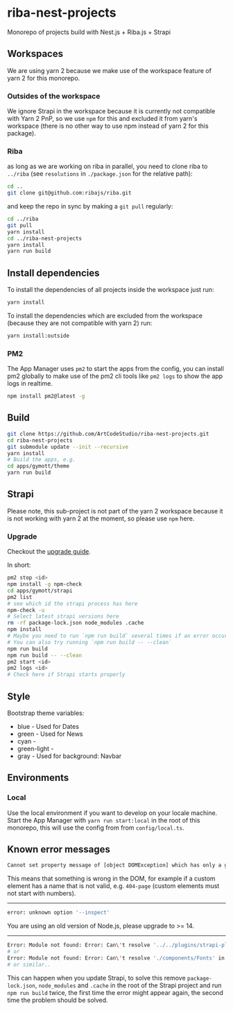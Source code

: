 # riba-nest-projects

Monorepo of projects build with Nest.js + Riba.js + Strapi

## Workspaces

We are using yarn 2 because we make use of the workspace feature of yarn 2 for this monorepo.

### Outsides of the workspace

We ignore Strapi in the workspace because it is currently not compatible with Yarn 2 PnP, so we use `npm` for this and excluded it from yarn's workspace (there is no other way to use npm instead of yarn 2 for this package).

### Riba

as long as we are working on riba in parallel, you need to clone riba to `../riba` (see `resolutions` in `./package.json` for the relative path):

```sh
cd ..
git clone git@github.com:ribajs/riba.git
```

and keep the repo in sync by making a `git pull` regularly:

```sh
cd ../riba
git pull
yarn install
cd ../riba-nest-projects
yarn install
yarn run build
```

## Install dependencies

To install the dependencies of all projects inside the workspace just run:

```sh
yarn install
```

To install the dependencies which are excluded from the workspace (because they are not compatible with yarn 2) run:

```sh
yarn install:outside
```

### PM2

The App Manager uses `pm2` to start the apps from the config, you can install pm2 globally to make use of the pm2 cli tools like `pm2 logs` to show the app logs in realtime.

```sh
npm install pm2@latest -g
```

## Build

```sh
git clone https://github.com/ArtCodeStudio/riba-nest-projects.git
cd riba-nest-projects
git submodule update --init --recursive
yarn install
# Build the apps, e.g.
cd apps/gymott/theme
yarn run build
```

## Strapi

Please note, this sub-project is not part of the yarn 2 workspace because it is not working with yarn 2 at the moment, so please use `npm` here.

### Upgrade

Checkout the [upgrade guide](https://strapi.io/documentation/developer-docs/latest/update-migration-guides/update-version.html).

In short:

```sh
pm2 stop <id>
npm install -g npm-check
cd apps/gymott/strapi
pm2 list
# see which id the strapi process has here
npm-check -u
# Select latest strapi versions here
rm -rf package-lock.json node_modules .cache
npm install
# Maybe you need to run `npm run build` several times if an error occurs.
# You can also try running `npm run build -- --clean`
npm run build
npm run build -- --clean
pm2 start <id>
pm2 logs <id>
# Check here if Strapi starts properly
```

## Style

Bootstrap theme variables:

* blue - Used for Dates
* green - Used for News
* cyan -
* green-light -
* gray - Used for background: Navbar

## Environments

### Local

Use the local environment if you want to develop on your locale machine. Start the App Manager with `yarn run start:local` in the root of this monorepo, this will use the config from from `config/local.ts`.


## Known error messages

```sh
Cannot set property message of [object DOMException] which has only a getter
```

This means that something is wrong in the DOM, for example if a custom element has a name that is not valid, e.g. `404-page` (custom elements must not start with numbers).

--------

```sh
error: unknown option '--inspect'
```

You are using an old version of Node.js, please upgrade to >= 14.

--------

```sh
Error: Module not found: Error: Can\'t resolve '../../plugins/strapi-plugin-content-type-builder/admin/src' in '/home/node/riba-nest-projects/apps/gymott/strapi/.cache/admin/src'
# or
Error: Module not found: Error: Can\'t resolve './components/Fonts' in '/home/node/riba-nest-projects/apps/gymott/strapi/.cache/admin/src'
# or similar..
```

This can happen when you update Strapi, to solve this remove `package-lock.json`, `node_modules` and `.cache` in the root of the Strapi project and run `npm run build` twice, the first time the error might appear again, the second time the problem should be solved.

